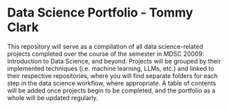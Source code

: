 # Data Science Portfolio - Tommy Clark

This repository will serve as a compilation of all data science-related projects completed over the course of the semester in MDSC 20009: Introduction to Data Science, and beyond. Projects will be grouped by their implemented techniques (i.e. machine learning, LLMs, etc.) and linked to their respective repositories, where you will find separate folders for each step in the data science workflow, where appropriate. A table of contents will be added once projects begin to be completed, and the portfolio as a whole will be updated regularly.
